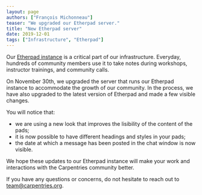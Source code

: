 ```yaml
---
layout: page
authors: ["François Michonneau"]
teaser: "We upgraded our Etherpad server."
title: "New Etherpad server"
date: 2019-12-01
tags: ["Infrastructure", "Etherpad"]
---
```



Our [Etherpad instance](https://pad.carpentries.org) is a critical part of our infrastructure. Everyday, hundreds of community members use it to take notes during workshops, instructor trainings, and community calls.

On November 30th, we upgraded the server that runs our Etherpad instance to accommodate the growth of our community. In the process, we have also upgraded to the latest version of Etherpad and made a few visible changes.

You will notice that:

- we are using a new look that improves the lisibility of the content of the
  pads;
- it is now possible to have different headings and styles in your pads;
- the date at which a message has been posted in the chat window is now visible.


We hope these updates to our Etherpad instance will make your work and interactions with the Carpentries community better.

If you have any questions or concerns, do not hesitate to reach out to [team@carpentries.org](mailto:team@carpentries.org).
